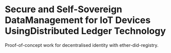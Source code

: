 # Secure and Self-Sovereign DataManagement for IoT Devices UsingDistributed Ledger Technology

Proof-of-concept work for decentralised identity with ether-did-registry.
